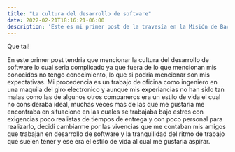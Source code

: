 ```yaml
---
title: "La cultura del desarrollo de software"
date: 2022-02-21T18:16:21-06:00
description: 'Este es mi primer post de la travesía en la Misión de Backend con Node JS de Launch X.'
---
```


Que tal!

En este primer post tendria que mencionar la cultura del desarrollo de software lo cual seria complicado ya que fuera de lo que mencionan mis conocidos no tengo conocimiento,
lo que si podria mencionar son mis expectativas. Mi procedencia es un trabajo de oficina como ingeniero en una maquila del giro electronico y aunque mis experiancias no
han sido tan malas como las de algunos otros companeros era un estilo de vida el cual no consideraba ideal, muchas veces mas de las que me gustaria me encontraba en
situacione en las cuales se trabajaba bajo estres con exigencias poco realistas de tiempos de entrega y con poco personal para realizarlo, decidi cambiarme por las 
vivencias que me contaban mis amigos que trabajan en desarrollo de software y la tranquilidad del ritmo de trabajo que suelen tener y ese era el estilo de vida al cual
me gustaria aspirar.
